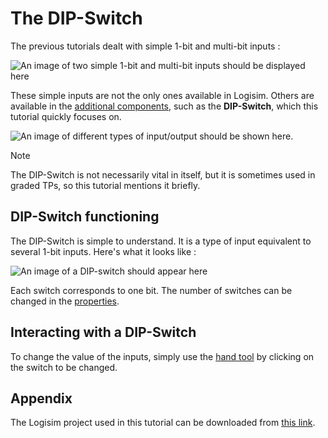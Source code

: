 # The DIP-Switch

The previous tutorials dealt with simple 1-bit and multi-bit inputs :

![`An image of two simple 1-bit and multi-bit inputs should be displayed here`](/logisim/images/logisim-dip-switch-basic-inputs.png)

These simple inputs are not the only ones available in Logisim. Others are available in the [additional components](general-logisim-ui#3-additional-components), such as the **DIP-Switch**, which this tutorial quickly focuses on.

![`An image of different types of input/output should be shown here`](/logisim/images/logisim-dip-switch-inputs-outputs-tab.png).

> [!NOTE]
> The DIP-Switch is not necessarily vital in itself, but it is sometimes used in graded TPs, so this tutorial mentions it briefly.

## DIP-Switch functioning

The DIP-Switch is simple to understand. It is a type of input equivalent to several 1-bit inputs. Here's what it looks like :

![`An image of a DIP-switch should appear here`](/logisim/images/logisim-dip-switch-what-it-is-like.png)

Each switch corresponds to one bit. The number of switches can be changed in the [properties](general-logisim-ui#4-properties).

## Interacting with a DIP-Switch

To change the value of the inputs, simply use the [hand tool](general-logisim-ui#the-hand) by clicking on the switch to be changed.

## Appendix

The Logisim project used in this tutorial can be downloaded from <a href="/logisim/projects/logisim_dip_switch.circ" download="logisim_dip_switch.circ">this link</a>.